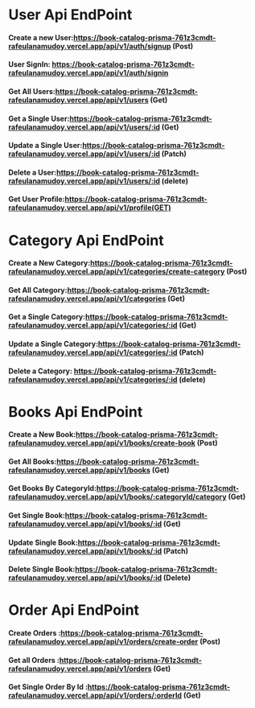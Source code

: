 # User Api EndPoint

#### Create a new User:https://book-catalog-prisma-761z3cmdt-rafeulanamudoy.vercel.app/api/v1/auth/signup (Post)

#### User SignIn: https://book-catalog-prisma-761z3cmdt-rafeulanamudoy.vercel.app/api/v1/auth/signin

#### Get All Users:https://book-catalog-prisma-761z3cmdt-rafeulanamudoy.vercel.app/api/v1/users (Get)

#### Get a Single User:https://book-catalog-prisma-761z3cmdt-rafeulanamudoy.vercel.app/api/v1/users/:id (Get)

#### Update a Single User:https://book-catalog-prisma-761z3cmdt-rafeulanamudoy.vercel.app/api/v1/users/:id (Patch)

#### Delete a User:https://book-catalog-prisma-761z3cmdt-rafeulanamudoy.vercel.app/api/v1/users/:id (delete)

#### Get User Profile:https://book-catalog-prisma-761z3cmdt-rafeulanamudoy.vercel.app/api/v1/profile(GET)

# Category Api EndPoint

#### Create a New Category:https://book-catalog-prisma-761z3cmdt-rafeulanamudoy.vercel.app/api/v1/categories/create-category (Post)

#### Get All Category:https://book-catalog-prisma-761z3cmdt-rafeulanamudoy.vercel.app/api/v1/categories (Get)

#### Get a Single Category:https://book-catalog-prisma-761z3cmdt-rafeulanamudoy.vercel.app/api/v1/categories/:id (Get)

#### Update a Single Category:https://book-catalog-prisma-761z3cmdt-rafeulanamudoy.vercel.app/api/v1/categories/:id (Patch)

#### Delete a Category: https://book-catalog-prisma-761z3cmdt-rafeulanamudoy.vercel.app/api/v1/categories/:id (delete)

# Books Api EndPoint

#### Create a New Book:https://book-catalog-prisma-761z3cmdt-rafeulanamudoy.vercel.app/api/v1/books/create-book (Post)

#### Get All Books:https://book-catalog-prisma-761z3cmdt-rafeulanamudoy.vercel.app/api/v1/books (Get)

#### Get Books By CategoryId:https://book-catalog-prisma-761z3cmdt-rafeulanamudoy.vercel.app/api/v1/books/:categoryId/category (Get)

#### Get Single Book:https://book-catalog-prisma-761z3cmdt-rafeulanamudoy.vercel.app/api/v1/books/:id (Get)

#### Update Single Book:https://book-catalog-prisma-761z3cmdt-rafeulanamudoy.vercel.app/api/v1/books/:id (Patch)

#### Delete Single Book:https://book-catalog-prisma-761z3cmdt-rafeulanamudoy.vercel.app/api/v1/books/:id (Delete)

# Order Api EndPoint

#### Create Orders :https://book-catalog-prisma-761z3cmdt-rafeulanamudoy.vercel.app/api/v1/orders/create-order (Post)

#### Get all Orders :https://book-catalog-prisma-761z3cmdt-rafeulanamudoy.vercel.app/api/v1/orders (Get)

#### Get Single Order By Id :https://book-catalog-prisma-761z3cmdt-rafeulanamudoy.vercel.app/api/v1/orders/:orderId (Get)
